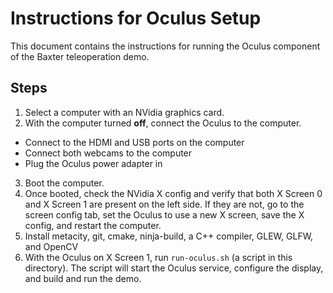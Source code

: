 # Instructions for Oculus Setup

This document contains the instructions for running the Oculus component of the 
Baxter teleoperation demo.

## Steps

1. Select a computer with an NVidia graphics card.
2. With the computer turned **off**, connect the Oculus to the computer.
  - Connect to the HDMI and USB ports on the computer
  - Connect both webcams to the computer
  - Plug the Oculus power adapter in
3. Boot the computer.
4. Once booted, check the NVidia X config and verify that both X Screen 0 and X 
   Screen 1 are present on the left side.
     If they are not, go to the screen config tab, set the Oculus to use a new X
     screen, save the X config, and restart the computer.
5. Install metacity, git, cmake, ninja-build, a C++ compiler, GLEW, GLFW, and OpenCV
6. With the Oculus on X Screen 1, run `run-oculus.sh` (a script in this 
   directory). The script will start the Oculus service, configure the display, 
   and build and run the demo.
